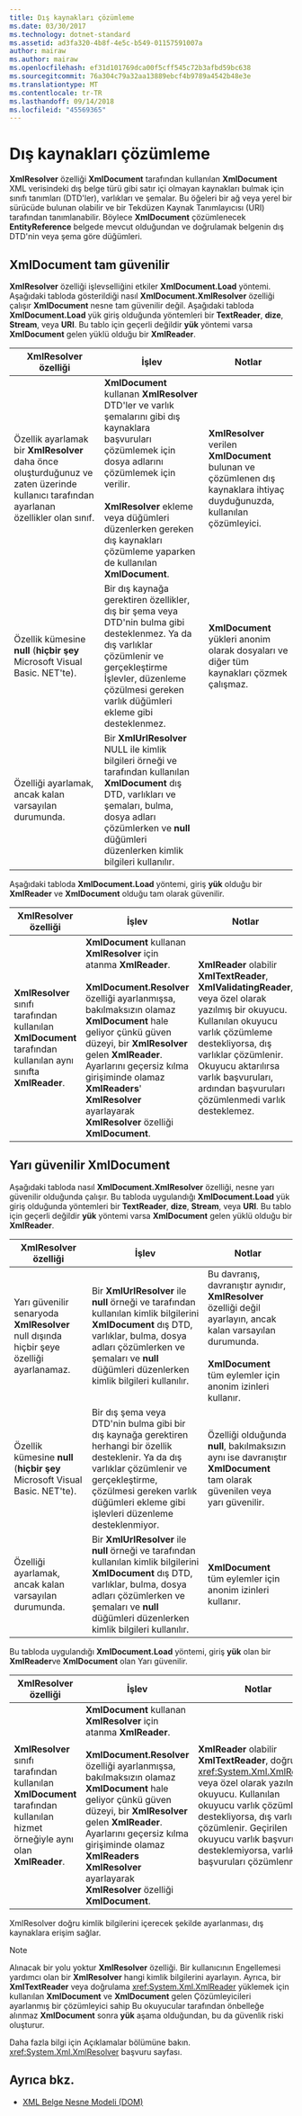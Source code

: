 ```yaml
---
title: Dış kaynakları çözümleme
ms.date: 03/30/2017
ms.technology: dotnet-standard
ms.assetid: ad3fa320-4b8f-4e5c-b549-01157591007a
author: mairaw
ms.author: mairaw
ms.openlocfilehash: ef31d101769dca00f5cff545c72b3afbd59bc638
ms.sourcegitcommit: 76a304c79a32aa13889ebcf4b9789a4542b48e3e
ms.translationtype: MT
ms.contentlocale: tr-TR
ms.lasthandoff: 09/14/2018
ms.locfileid: "45569365"
---
```

# <a name="resolving-external-resources"></a>Dış kaynakları çözümleme
**XmlResolver** özelliği **XmlDocument** tarafından kullanılan **XmlDocument** XML verisindeki dış belge türü gibi satır içi olmayan kaynakları bulmak için sınıfı tanımları (DTD'ler), varlıkları ve şemalar. Bu öğeleri bir ağ veya yerel bir sürücüde bulunan olabilir ve bir Tekdüzen Kaynak Tanımlayıcısı (URI) tarafından tanımlanabilir. Böylece **XmlDocument** çözümlenecek **EntityReference** belgede mevcut olduğundan ve doğrulamak belgenin dış DTD'nin veya şema göre düğümleri.  
  
## <a name="fully-trusted-xmldocument"></a>XmlDocument tam güvenilir  
 **XmlResolver** özelliği işlevselliğini etkiler **XmlDocument.Load** yöntemi. Aşağıdaki tabloda gösterildiği nasıl **XmlDocument.XmlResolver** özelliği çalışır **XmlDocument** nesne tam güvenilir değil. Aşağıdaki tabloda **XmlDocument.Load** yük giriş olduğunda yöntemleri bir **TextReader**, **dize**, **Stream**, veya  **URI**. Bu tablo için geçerli değildir **yük** yöntemi varsa **XmlDocument** gelen yüklü olduğu bir **XmlReader**.  
  
|XmlResolver özelliği|İşlev|Notlar|  
|--------------------------|--------------|-----------|  
|Özellik ayarlamak bir **XmlResolver** daha önce oluşturduğunuz ve zaten üzerinde kullanıcı tarafından ayarlanan özellikler olan sınıf.|**XmlDocument** kullanan **XmlResolver** DTD'ler ve varlık şemalarını gibi dış kaynaklara başvuruları çözümlemek için dosya adlarını çözümlemek için verilir.<br /><br /> **XmlResolver** ekleme veya düğümleri düzenlerken gereken dış kaynakları çözümleme yaparken de kullanılan **XmlDocument**.|**XmlResolver** verilen **XmlDocument** bulunan ve çözümlenen dış kaynaklara ihtiyaç duyduğunuzda, kullanılan çözümleyici.|  
|Özellik kümesine **null** (**hiçbir şey** Microsoft Visual Basic. NET'te).|Bir dış kaynağa gerektiren özellikler, dış bir şema veya DTD'nin bulma gibi desteklenmez. Ya da dış varlıklar çözümlenir ve gerçekleştirme İşlevler, düzenleme çözülmesi gereken varlık düğümleri ekleme gibi desteklenmez.|**XmlDocument** yükleri anonim olarak dosyaları ve diğer tüm kaynakları çözmek çalışmaz.|  
|Özelliği ayarlamak, ancak kalan varsayılan durumunda.|Bir **XmlUrlResolver** NULL ile kimlik bilgileri örneği ve tarafından kullanılan **XmlDocument** dış DTD, varlıkları ve şemaları, bulma, dosya adları çözümlerken ve **null** düğümleri düzenlerken kimlik bilgileri kullanılır.||  
  
 Aşağıdaki tabloda **XmlDocument.Load** yöntemi, giriş **yük** olduğu bir **XmlReader** ve **XmlDocument** olduğu tam olarak güvenilir.  
  
|XmlResolver özelliği|İşlev|Notlar|  
|--------------------------|--------------|-----------|  
|**XmlResolver** sınıfı tarafından kullanılan **XmlDocument** tarafından kullanılan aynı sınıfta **XmlReader**.|**XmlDocument** kullanan **XmlResolver** için atanma **XmlReader**.<br /><br /> **XmlDocument.Resolver** özelliği ayarlanmışsa, bakılmaksızın olamaz **XmlDocument** hale geliyor çünkü güven düzeyi, bir **XmlResolver** gelen  **XmlReader**. Ayarlarını geçersiz kılma girişiminde olamaz **XmlReaders**' **XmlResolver** ayarlayarak **XmlResolver** özelliği **XmlDocument**.|**XmlReader** olabilir **XmlTextReader**, **XmlValidatingReader**, veya özel olarak yazılmış bir okuyucu. Kullanılan okuyucu varlık çözümleme destekliyorsa, dış varlıklar çözümlenir. Okuyucu aktarılırsa varlık başvuruları, ardından başvuruları çözümlenmedi varlık desteklemez.|  
  
## <a name="semi-trusted-xmldocument"></a>Yarı güvenilir XmlDocument  
 Aşağıdaki tabloda nasıl **XmlDocument.XmlResolver** özelliği, nesne yarı güvenilir olduğunda çalışır. Bu tabloda uygulandığı **XmlDocument.Load** yük giriş olduğunda yöntemleri bir **TextReader**, **dize**, **Stream**, veya  **URI**. Bu tablo için geçerli değildir **yük** yöntemi varsa **XmlDocument** gelen yüklü olduğu bir **XmlReader**.  
  
|XmlResolver özelliği|İşlev|Notlar|  
|--------------------------|--------------|-----------|  
|Yarı güvenilir senaryoda **XmlResolver** null dışında hiçbir şeye özelliği ayarlanamaz.|Bir **XmlUrlResolver** ile **null** örneği ve tarafından kullanılan kimlik bilgilerini **XmlDocument** dış DTD, varlıklar, bulma, dosya adları çözümlerken ve şemaları ve **null** düğümleri düzenlerken kimlik bilgileri kullanılır.|Bu davranış, davranıştır aynıdır, **XmlResolver** özelliği değil ayarlayın, ancak kalan varsayılan durumunda.<br /><br /> **XmlDocument** tüm eylemler için anonim izinleri kullanır.|  
|Özellik kümesine **null** (**hiçbir şey** Microsoft Visual Basic. NET'te).|Bir dış şema veya DTD'nin bulma gibi bir dış kaynağa gerektiren herhangi bir özellik desteklenir. Ya da dış varlıklar çözümlenir ve gerçekleştirme, çözülmesi gereken varlık düğümleri ekleme gibi işlevleri düzenleme desteklenmiyor.|Özelliği olduğunda **null**, bakılmaksızın aynı ise davranıştır **XmlDocument** tam olarak güvenilen veya yarı güvenilir.|  
|Özelliği ayarlamak, ancak kalan varsayılan durumunda.|Bir **XmlUrlResolver** ile **null** örneği ve tarafından kullanılan kimlik bilgilerini **XmlDocument** dış DTD, varlıklar, bulma, dosya adları çözümlerken ve şemaları ve **null** düğümleri düzenlerken kimlik bilgileri kullanılır.|**XmlDocument** tüm eylemler için anonim izinleri kullanır.|  
  
 Bu tabloda uygulandığı **XmlDocument.Load** yöntemi, giriş **yük** olan bir **XmlReader**ve **XmlDocument** olan Yarı güvenilir.  
  
|XmlResolver özelliği|İşlev|Notlar|  
|--------------------------|--------------|-----------|  
|**XmlResolver** sınıfı tarafından kullanılan **XmlDocument** tarafından kullanılan hizmet örneğiyle aynı olan **XmlReader**.|**XmlDocument** kullanan **XmlResolver** için atanma **XmlReader**.<br /><br /> **XmlDocument.Resolver** özelliği ayarlanmışsa, bakılmaksızın olamaz **XmlDocument** hale geliyor çünkü güven düzeyi, bir **XmlResolver** gelen  **XmlReader**. Ayarlarını geçersiz kılma girişiminde olamaz **XmlReaders** **XmlResolver** ayarlayarak **XmlResolver** özelliği **XmlDocument**.|**XmlReader** olabilir **XmlTextReader**, doğrulama <xref:System.Xml.XmlReader>, veya özel olarak yazılmış bir okuyucu. Kullanılan okuyucu varlık çözümleme destekliyorsa, dış varlıklar çözümlenir. Geçirilen okuyucu varlık başvuruları desteklemiyorsa, varlık başvuruları çözümlenmiyor.|  
  
 XmlResolver doğru kimlik bilgilerini içerecek şekilde ayarlanması, dış kaynaklara erişim sağlar.  
  
> [!NOTE]
>  Alınacak bir yolu yoktur **XmlResolver** özelliği. Bir kullanıcının Engellemesi yardımcı olan bir **XmlResolver** hangi kimlik bilgilerini ayarlayın. Ayrıca, bir **XmlTextReader** veya doğrulama <xref:System.Xml.XmlReader> yüklemek için kullanılan **XmlDocument** ve **XmlDocument** gelen Çözümleyicileri ayarlanmış bir çözümleyici sahip Bu okuyucular tarafından önbelleğe alınmaz **XmlDocument** sonra **yük** aşama olduğundan, bu da güvenlik riski oluşturur.  
  
 Daha fazla bilgi için Açıklamalar bölümüne bakın. <xref:System.Xml.XmlResolver> başvuru sayfası.  
  
## <a name="see-also"></a>Ayrıca bkz.

- [XML Belge Nesne Modeli (DOM)](../../../../docs/standard/data/xml/xml-document-object-model-dom.md)
